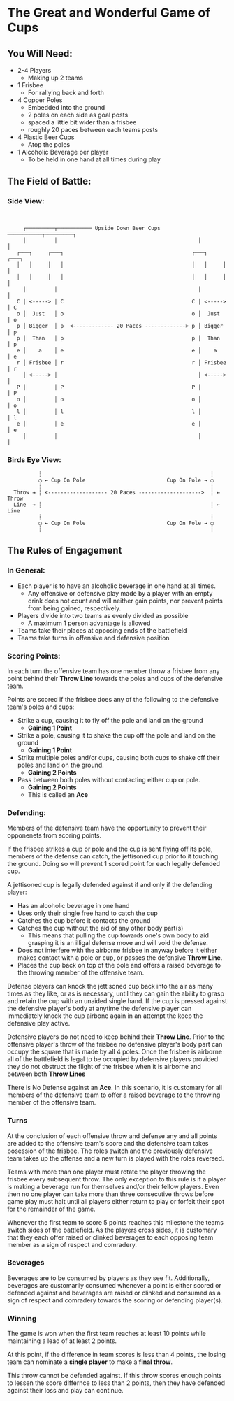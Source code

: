# The Great and Wonderful Game of Cups

## You Will Need:

* 2-4 Players
  * Making up 2 teams
* 1 Frisbee
  * For rallying back and forth
* 4 Copper Poles
  * Embedded into the ground
  * 2 poles on each side as goal posts 
  *  spaced a little bit wider than a frisbee
  *  roughly 20 paces between each teams posts
* 4 Plastic Beer Cups
  * Atop the poles
* 1 Alcoholic Beverage per player
  * To be held in one hand at all times during play

## The Field of Battle:

### Side View:

```


     ┌─────────┬─────────── Upside Down Beer Cups ───────────┬─────────┐ 
     │         │                                             │         │ 
   ┌───┐     ┌───┐                                         ┌───┐     ┌───┐    
   │   │     │   │                                         │   │     │   │    
   │   │     │   │                                         │   │     │   │    
     │         │                                             │         │      
   C │ <-----> │ C                                         C │ <-----> │ C    
   o │  Just   │ o                                         o │  Just   │ o    
   p │ Bigger  │ p  <------------- 20 Paces -------------> p │ Bigger  │ p 
   p │  Than   │ p                                         p │  Than   │ p    
   e │    a    │ e                                         e │    a    │ e    
   r │ Frisbee │ r                                         r │ Frisbee │ r    
     │ <-----> │                                             │ <-----> │    
   P │         │ P                                         P │         │ P  
   o │         │ o                                         o │         │ o  
   l │         │ l                                         l │         │ l  
   e │         │ e                                         e │         │ e  
     │         │                                             │         │    

```

### Birds Eye View:

```
          ┊                                                      ┊
          ◯ ← Cup On Pole                          Cup On Pole → ◯      
          ┊                                                      ┊      
  Throw → ┊ <------------------- 20 Paces -------------------->  ┊ ← Throw
  Line  → ┊                                                      ┊ ← Line 
          ┊                                                      ┊      
          ◯ ← Cup On Pole                          Cup On Pole → ◯      
          ┊                                                      ┊
```
 


## The Rules of Engagement

### In General:

* Each player is to have an alcoholic beverage in one hand at all times.
    * Any offensive or defensive play made by a player with an empty drink does not count and will neither gain points, nor prevent points from being gained, respectively.
* Players divide into two teams as evenly divided as possible
    * A maximum 1 person advantage is allowed
* Teams take their places at opposing ends of the battlefield
* Teams take turns in offensive and defensive position

### Scoring Points:

In each turn the offensive team has one member throw a frisbee from any point behind their **Throw Line** towards the poles and cups of the defensive team.

Points are scored if the frisbee does any of the following to the defensive team's poles and cups:

* Strike a cup, causing it to fly off the pole and land on the ground
    * **Gaining 1 Point**
* Strike a pole, causing it to shake the cup off the pole and land on the ground
    * **Gaining 1 Point**
* Strike multiple poles and/or cups, causing both cups to shake off their poles and land on the ground.
    * **Gaining 2 Points**
* Pass between both poles without contacting either cup or pole.
    * **Gaining 2 Points**
    * This is called an **Ace**

### Defending:

Members of the defensive team have the opportunity to prevent their opponenets from scoring points.

If the frisbee strikes a cup or pole and the cup is sent flying off its pole, members of the defense can catch, the jettisoned cup prior to it touching the ground.  Doing so will prevent 1 scored point for each legally defended cup.

A jettisoned cup is legally defended against if and only if the defending player:

* Has an alcoholic beverage in one hand
* Uses only their single free hand to catch the cup
* Catches the cup before it contacts the ground 
* Catches the cup without the aid of any other body part(s)
    * This means that pulling the cup towards one's own body to aid grasping it is an illigal defense move and will void the defense.   
* Does not interfere with the airborne frisbee in anyway before it either makes contact with a pole or cup, or passes the defensive **Throw Line**.
* Places the cup back on top of the pole and offers a raised beverage to the throwing member of the offensive team.

Defense players can knock the jettisoned cup back into the air as many times as they like, or as is necessary, until they can gain the ability to grasp and retain the cup with an unaided single hand. If the cup is pressed against the defensive player's body at anytime the defensive player can immediately knock the cup airbone again in an attempt the keep the defensive play active.

Defensive players do not need to keep behind their **Throw Line**.  Prior to the offensive player's throw of the frisbee no defensive player's body part can occupy the square that is made by all 4 poles.  Once the frisbee is airborne all of the battlefield is legal to be occupied by defensive players provided they do not obstruct the flight of the frisbee when it is airborne and between both **Throw Lines** 

There is No Defense against an **Ace**.  In this scenario, it is customary for all members of the defensive team to offer a raised beverage to the throwing member of the offensive team.

### Turns

At the conclusion of each offensive throw and defense any and all points are added to the offensive team's score and the defensive team takes posession of the frisbee.  The roles switch and the previously defensive team takes up the offense and a new turn is played with the roles reversed.

Teams with more than one player must rotate the player throwing the frisbee every subsequent throw.  The only exception to this rule is if a player is making a beverage run for themselves and/or their fellow players.  Even then no one player can take more than three consecutive throws before game play must halt until all players either return to play or forfeit their spot for the remainder of the game.  

Whenever the first team to score 5 points reaches this milestone the teams switch sides of the battlefield.  As the players cross sides, it is customary that they each offer raised or clinked beverages to each opposing team member as a sign of respect and comradery.

### Beverages

Beverages are to be consumed by players as they see fit. Additionally, beverages are customarily consumed whenever a point is either scored or defended against and beverages are raised or clinked and consumed as a sign of respect and comradery towards the scoring or defending player(s).

###  Winning

The game is won when the first team reaches at least 10 points while maintaining a lead of at least 2 points.

At this point, if the difference in team scores is less than 4 points,  the losing team can nominate a **single player** to make a **final throw**.  

This throw cannot be defended against.  If this throw scores enough points to lessen the score differnce to less than 2 points, then they have defended against their loss and play can continue. 
